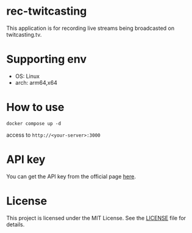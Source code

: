 # rec-twitcasting

This application is for recording live streams being broadcasted on twitcasting.tv.

# Supporting env

- OS: Linux
- arch: arm64,x64

# How to use

```shell
docker compose up -d
```

access to `http://<your-server>:3000`

# API key

You can get the API key from the official page [here](https://twitcasting.tv/developerapp.php).

# License

This project is licensed under the MIT License. See the [LICENSE](LICENSE) file for details.